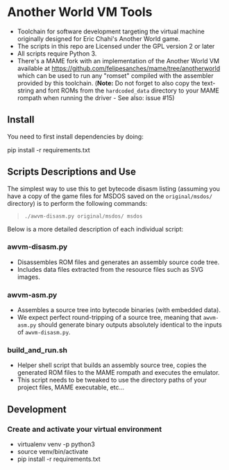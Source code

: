 # Another World VM Tools

- Toolchain for software development targeting the virtual machine originally designed for Eric Chahi's Another World game.
- The scripts in this repo are Licensed under the GPL version 2 or later
- All scripts require Python 3.
- There's a MAME fork with an implementation of the Another World VM available at https://github.com/felipesanches/mame/tree/anotherworld which can be used to run any "romset" compiled with the assembler provided by this toolchain. (**Note:** Do not forget to also copy the text-string and font ROMs from the `hardcoded_data` directory to your MAME rompath when running the driver - See also: issue #15)

## Install

You need to first install dependencies by doing:

pip install -r requirements.txt

## Scripts Descriptions and Use

The simplest way to use this to get bytecode disasm listing (assuming you have a copy of the game files for MSDOS saved on the `original/msdos/` directory) is to perform the following commands:

 > `./awvm-disasm.py original/msdos/ msdos`

Below is a more detailed description of each individual script:

### awvm-disasm.py
- Disassembles ROM files and generates an assembly source code tree.
- Includes data files extracted from the resource files such as SVG images.

### awvm-asm.py
- Assembles a source tree into bytecode binaries (with embedded data).
- We expect perfect round-tripping of a source tree, meaning that `awvm-asm.py` should generate binary outputs absolutely identical to the inputs of `awvm-disasm.py`.

### build_and_run.sh
- Helper shell script that builds an assembly source tree, copies the generated ROM files to the MAME rompath and executes the emulator.
- This script needs to be tweaked to use the directory paths of your project files, MAME executable, etc...

## Development

### Create and activate your virtual environment
- virtualenv venv -p python3
- source venv/bin/activate
- pip install -r requirements.txt
